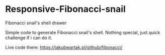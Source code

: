 # Responsive-Fibonacci-snail
Fibonacci snail's shell drawer

Simple code to generate Fibonacci snail's shell.
Nothing special, just quick challenge if i can do it.

Live code there: https://jakubwartak.pl/github/fibonacci/
